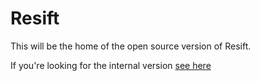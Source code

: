 # Resift

This will be the home of the open source version of Resift.

If you're looking for the internal version [see here](https://github.com/JustSift/ReSift-Internal)
